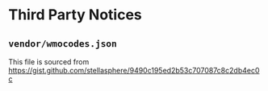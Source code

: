 # Third Party Notices

## `vendor/wmocodes.json`

This file is sourced from https://gist.github.com/stellasphere/9490c195ed2b53c707087c8c2db4ec0c
